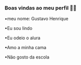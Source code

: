 ### Boas vindas ao meu perfil 💙💙

•meu nome: Gustavo Henrique

•Eu sou lindo

•Eu odeio o alura 

•Amo a minha cama

•Não gosto da escola






















































































































































































































